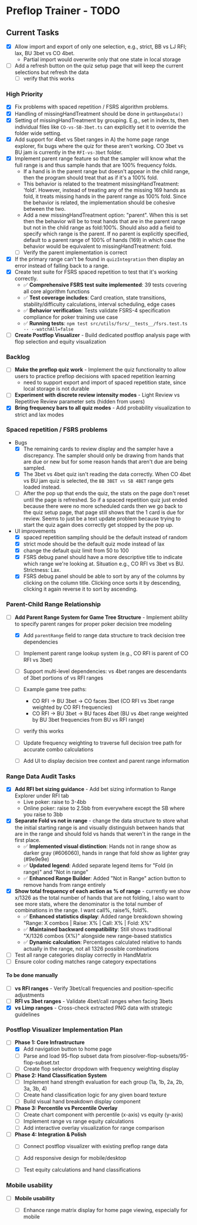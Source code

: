 # Preflop Trainer - TODO

## Current Tasks
- [x] Allow import and export of only one selection, e.g., strict, BB vs LJ RFI; lax, BU 3bet vs CO 4bet.
  - Partial import would overwrite only that one state in local storage
- [ ] Add a refresh button on the quiz setup page that will keep the current selections but refresh the data
  - [ ] verify that this works

### High Priority
- [x] Fix problems with spaced repetition / FSRS algorithm problems.
- [x] Handling of missingHandTreatment should be done in `getRangeData()`
- [x] Setting of missingHandTreatment by grouping. E.g., set in index.ts, then individual files like `CO-vs-SB-3bet.ts` can explicitly set it to override the folder wide setting.
- [x] Add support for 4bet vs 5bet ranges in A) the home page range explorer, fix bugs where the quiz for these aren't working. CO 3bet vs BU jam is currently in the `RFI-vs-3bet` folder.
- [x] Implement parent range feature so that the sampler will know what the full range is and thus sample hands that are 100% frequency folds.
  - If a hand is in the parent range but doesn't appear in the child range, then the program should treat that as if it's a 100% fold.
  - This behavior is related to the treatment missingHandTreatment: 'fold'. However, instead of treating any of the missing 169 hands as fold, it treats missing hands in the parent range as 100% fold. Since the behavior is related, the implementation should be cohesive between the two.
  - Add a new missingHandTreatment option: "parent". When this is set then the behavior will be to treat hands that are in the parent range but not in the child range as fold:100%. Should also add a field to specify which range is the parent. If no parent is explicitly specified, default to a parent range of 100% of hands (169) in which case the behavior would be equivalent to missingHandTreatment: fold.
  - [ ] Verify the parent implementation is correct
- [x] If the primary range can't be found in `quizIntegration` then display an error instead of falling back to a range.
- [x] Create test suite for FSRS spaced repetition to test that it's working correctly.
  - ✅ **Comprehensive FSRS test suite implemented**: 39 tests covering all core algorithm functions
  - ✅ **Test coverage includes**: Card creation, state transitions, stability/difficulty calculations, interval scheduling, edge cases
  - ✅ **Behavior verification**: Tests validate FSRS-4 specification compliance for poker training use case
  - ✅ **Running tests**: `npm test src/utils/fsrs/__tests__/fsrs.test.ts -- --watchAll=false`
- [ ] **Create Postflop Visualizer** - Build dedicated postflop analysis page with flop selection and equity visualization

### Backlog
- [ ] **Make the preflop quiz work** - Implement the quiz functionality to allow users to practice preflop decisions with spaced repetition learning
  - need to support export and import of spaced repetition state, since local storage is not durable
- [ ] **Experiment with discrete review intensity modes** - Light Review vs Repetitive Review parameter sets (hidden from users)
- [x] **Bring frequency bars to all quiz modes** - Add probability visualization to strict and lax modes

### Spaced repetition / FSRS problems
- Bugs
  - [x] The remaining cards to review display and the sampler have a discrepancy. The sampler should only be drawing from hands that are due or new but for some reason hands that aren't due are being sampled.
  - [x] The 3bet vs 4bet quiz isn't reading the data correctly. When CO 4bet vs BU jam quiz is selected, the `BB 3BET vs SB 4BET` range gets loaded instead.
  - [ ] After the pop up that ends the quiz, the stats on the page don't reset until the page is refreshed. So if a spaced repetition quiz just ended because there were no more scheduled cards then we go back to the quiz setup page, that page still shows that the 1 card is due for review. Seems to just be a text update problem because trying to start the quiz again does correctly get stopped by the pop up.
- UI improvements
  - [x] spaced repetition sampling should be the default instead of random
  - [x] strict mode should be the default quiz mode instead of lax
  - [x] change the default quiz limit from 50 to 100
  - [x] FSRS debug panel should have a more descriptive title to indicate which range we're looking at. Situation e.g., CO RFI vs 3bet vs BU. Strictness: Lax.
  - [x] FSRS debug panel should be able to sort by any of the columns by clicking on the column title. Clicking once sorts it by descending, clicking it again reverse it to sort by ascending.

### Parent-Child Range Relationship
  - [ ] **Add Parent Range System for Game Tree Structure** - Implement ability to specify parent ranges for proper poker decision tree modeling
    - [x] Add `parentRange` field to range data structure to track decision tree dependencies
    - [ ] Implement parent range lookup system (e.g., CO RFI is parent of CO RFI vs 3bet)
    - [ ] Support multi-level dependencies: vs 4bet ranges are descendants of 3bet portions of vs RFI ranges
    - [ ] Example game tree paths:
      - CO RFI → BU 3bet → CO faces 3bet (CO RFI vs 3bet range weighted by CO RFI frequencies)
      - CO RFI → BU 3bet → BU faces 4bet (BU vs 4bet range weighted by BU 3bet frequencies from BU vs RFI range)
    - [ ] verify this works
    - [ ] Update frequency weighting to traverse full decision tree path for accurate combo calculations
    - [ ] Add UI to display decision tree context and parent range information


### Range Data Audit Tasks
- [x] **Add RFI bet sizing guidance** - Add bet sizing information to Range Explorer under RFI tab
  - Live poker: raise to 3-4bb
  - Online poker: raise to 2.5bb from everywhere except the SB where you raise to 3bb
- [x] **Separate Fold vs not in range** - change the data structure to store what the initial starting range is and visually distinguish between hands that are in the range and should fold vs hands that weren't in the range in the first place.
  - ✅ **Implemented visual distinction**: Hands not in range show as darker gray (#606060), hands in range that fold show as lighter gray (#9e9e9e)
  - ✅ **Updated legend**: Added separate legend items for "Fold (in range)" and "Not in range"
  - ✅ **Enhanced Range Builder**: Added "Not in Range" action button to remove hands from range entirely
- [x] **Show total frequency of each action as % of range** - currently we show x/1326 as the total number of hands that are not folding, I also want to see more stats, where the denominator is the total number of combinations in the range. I want call%, raise%, fold%.
  - ✅ **Enhanced statistics display**: Added range breakdown showing "Range: X combos | Raise: X% | Call: X% | Fold: X%"
  - ✅ **Maintained backward compatibility**: Still shows traditional "X/1326 combos (X%)" alongside new range-based statistics
  - ✅ **Dynamic calculation**: Percentages calculated relative to hands actually in the range, not all 1326 possible combinations
- [ ] Test all range categories display correctly in HandMatrix
- [ ] Ensure color coding matches range category expectations

#### To be done manually
- [ ] **vs RFI ranges** - Verify 3bet/call frequencies and position-specific adjustments
- [ ] **RFI vs 3bet ranges** - Validate 4bet/call ranges when facing 3bets
- [x] **vs Limp ranges** - Cross-check extracted PNG data with strategic guidelines

### Postflop Visualizer Implementation Plan
- [ ] **Phase 1: Core Infrastructure**
  - [x] Add navigation button to home page
  - [ ] Parse and load 95-flop subset data from piosolver-flop-subsets/95-flop-subset.txt
  - [ ] Create flop selector dropdown with frequency weighting display
  
- [ ] **Phase 2: Hand Classification System**
  - [ ] Implement hand strength evaluation for each group (1a, 1b, 2a, 2b, 3a, 3b, 4)
  - [ ] Create hand classification logic for any given board texture
  - [ ] Build visual hand breakdown display component
  
- [ ] **Phase 3: Percentile vs Percentile Overlay**
  - [ ] Create chart component with percentile (x-axis) vs equity (y-axis)
  - [ ] Implement range vs range equity calculations
  - [ ] Add interactive overlay visualization for range comparison
  
- [ ] **Phase 4: Integration & Polish**
  - [ ] Connect postflop visualizer with existing preflop range data
  - [ ] Add responsive design for mobile/desktop
  - [ ] Test equity calculations and hand classifications


### Mobile usability
- [ ] **Mobile usability**
  - [ ] Enhance range matrix display for home page viewing, especially for mobile


